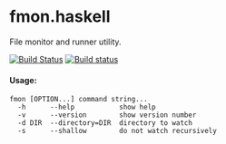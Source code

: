 fmon.haskell
============
File monitor and runner utility.

[![Build Status](https://travis-ci.org/tshm/fmon.svg?branch=master)](https://travis-ci.org/tshm/fmon)
[![Build status](https://ci.appveyor.com/api/projects/status/80utukar9bpoyl9v?svg=true)](https://ci.appveyor.com/project/tshm/fmon)


#### Usage:
```
fmon [OPTION...] command string...
  -h      --help           show help
  -v      --version        show version number
  -d DIR  --directory=DIR  directory to watch
  -s      --shallow        do not watch recursively
```
